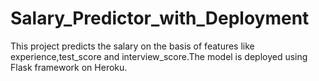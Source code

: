 # Salary_Predictor_with_Deployment
This project predicts the salary on the basis of features like experience,test_score and interview_score.The model is deployed using Flask framework on Heroku. 
